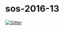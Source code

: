 # sos-2016-13

[![Gitter](https://badges.gitter.im/sos-2016-13/sos-2016-13.svg)](https://gitter.im/sos-2016-13/sos-2016-13?utm_source=badge&utm_medium=badge&utm_campaign=pr-badge&utm_content=badge)